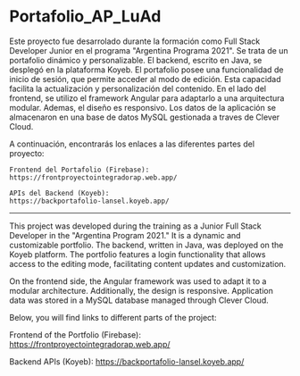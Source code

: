 # Portafolio_AP_LuAd

Este proyecto fue desarrolado durante la formación como Full Stack Developer Junior en el programa "Argentina Programa 2021". Se trata de un portafolio dinámico y personalizable.
El backend, escrito en Java, se desplegó en la plataforma Koyeb.  El portafolio posee una funcionalidad de inicio de sesión, que permite acceder al modo de edición. Esta capacidad facilita la actualización y personalización del contenido.
En el lado del frontend, se utilizo el framework Angular para adaptarlo a una arquitectura modular. Ademas, el diseño es  responsivo.
Los datos de la aplicación se almacenaron en una base de datos MySQL gestionada a traves de Clever Cloud. 

A continuación, encontrarás los enlaces a las diferentes partes del proyecto:

    Frontend del Portafolio (Firebase):
    https://frontproyectointegradorap.web.app/

    APIs del Backend (Koyeb):
    https://backportafolio-lansel.koyeb.app/


______________________________________________________________________________________________________________

This project was developed during the training as a Junior Full Stack Developer in the "Argentina Program 2021." It is a dynamic and customizable portfolio. The backend, written in Java, was deployed on the Koyeb platform. The portfolio features a login functionality that allows access to the editing mode, facilitating content updates and customization.

On the frontend side, the Angular framework was used to adapt it to a modular architecture. Additionally, the design is responsive. Application data was stored in a MySQL database managed through Clever Cloud.

Below, you will find links to different parts of the project:

Frontend of the Portfolio (Firebase):
https://frontproyectointegradorap.web.app/

Backend APIs (Koyeb):
https://backportafolio-lansel.koyeb.app/

